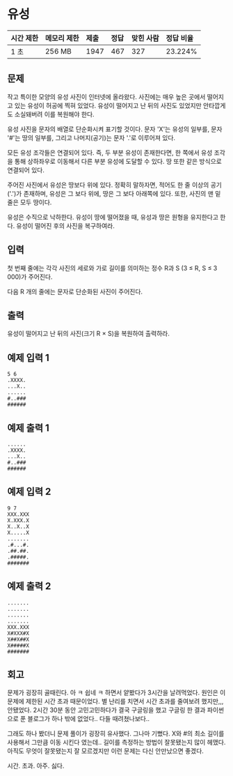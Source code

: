 # 유성  

| 시간 제한 | 메모리 제한 | 제출 | 정답 | 맞힌 사람 | 정답 비율 |
| :-------- | :---------- | :--- | :--- | :-------- | :-------- |
| 1 초      | 256 MB      | 1947 | 467  | 327       | 23.224%   |

## 문제

작고 특이한 모양의 유성 사진이 인터넷에 올라왔다. 사진에는 매우 높은 곳에서 떨어지고 있는 유성이 허공에 찍혀 있었다. 유성이 떨어지고 난 뒤의 사진도 있었지만 안타깝게도 소실돼버려 이를 복원해야 한다.

유성 사진을 문자의 배열로 단순화시켜 표기할 것이다. 문자 'X'는 유성의 일부를, 문자 '#'는 땅의 일부를, 그리고 나머지(공기)는 문자 '.'로 이루어져 있다.

모든 유성 조각들은 연결되어 있다. 즉, 두 부분 유성이 존재한다면, 한 쪽에서 유성 조각을 통해 상하좌우로 이동해서 다른 부분 유성에 도달할 수 있다. 땅 또한 같은 방식으로 연결되어 있다.

주어진 사진에서 유성은 땅보다 위에 있다. 정확히 말하자면, 적어도 한 줄 이상의 공기('.')가 존재하며, 유성은 그 보다 위에, 땅은 그 보다 아래쪽에 있다. 또한, 사진의 맨 밑 줄은 모두 땅이다.

유성은 수직으로 낙하한다. 유성이 땅에 떨어졌을 때, 유성과 땅은 원형을 유지한다고 한다. 유성이 떨어진 후의 사진을 복구하여라.

## 입력

첫 번째 줄에는 각각 사진의 세로와 가로 길이를 의미하는 정수 R과 S (3 ≤ R, S ≤ 3 000)가 주어진다.

다음 R 개의 줄에는 문자로 단순화된 사진이 주어진다.

## 출력

유성이 떨어지고 난 뒤의 사진(크기 R × S)을 복원하여 출력하라.

## 예제 입력 1

```
5 6
.XXXX.
...X..
......
#..###
######
```

## 예제 출력 1

```
......
.XXXX.
...X..
#..###
######
```

## 예제 입력 2

```
9 7
XXX.XXX
X.XXX.X
X..X..X
X.....X
.......
.#...#.
.##.##.
.#####.
#######
```

## 예제 출력 2

```
.......
.......
.......
.......
XXX.XXX
X#XXX#X
X##X##X
X#####X
#######
```

## 회고
문제가 굉장히 골때린다. 아 ㅋ 쉽네 ㅋ 하면서 얕봤다가 3시간을 날려먹었다.
원인은 이 문제에 제한된 시간 초과 때문이었다. 별 난리를 치면서 시간 초과를 줄여보려 했지만,,, 안됐었다. 2시간 30분 동안 고민고민하다가 결국 구글링을 했고 구글링 한 결과 파이썬으로 푼 블로그가 하나 밖에 없었다.. 다들 때려쳤나보다..

그래도 하나 봤더니 문제 풀이가 굉장히 유사했다. 그나마 기뻤다.
X와 #의 최소 길이를 사용해서 그만큼 이동 시킨다 였는데.. 길이를 측정하는 방법이 잘못됐는지 많이 헤맸다. 아직도 무엇이 잘못됐는지 잘 모르겠지만 이런 문제는 다신 안만났으면 좋겠다.

시간. 초과. 아주. 싫다.